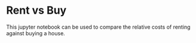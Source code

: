 # Rent vs Buy
This jupyter notebook can be used to compare the relative costs of renting against buying a house.
